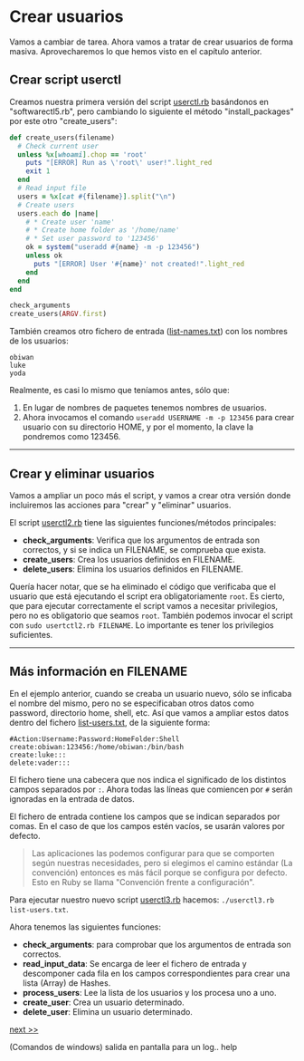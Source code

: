 
# Crear usuarios

Vamos a cambiar de tarea. Ahora vamos a tratar de crear usuarios de forma masiva. Aprovecharemos lo que hemos visto en el capítulo anterior.

## Crear script userctl

Creamos nuestra primera versión del script [userctl.rb](example/userctl.rb) basándonos en "softwarectl5.rb", pero cambiando lo siguiente el método "install_packages" por este otro "create_users":

```ruby
def create_users(filename)
  # Check current user
  unless %x[whoami].chop == 'root'
    puts "[ERROR] Run as \'root\' user!".light_red
    exit 1
  end
  # Read input file
  users = %x[cat #{filename}].split("\n")
  # Create users
  users.each do |name|
    # * Create user 'name'
    # * Create home folder as '/home/name'
    # * Set user password to '123456'
    ok = system("useradd #{name} -m -p 123456")
    unless ok
      puts "[ERROR] User '#{name}' not created!".light_red
    end
  end
end

check_arguments
create_users(ARGV.first)
```

También creamos otro fichero de entrada ([list-names.txt](example/list-names.txt)) con los nombres de los usuarios:

```
obiwan
luke
yoda
```

Realmente, es casi lo mismo que teníamos antes, sólo que:
1. En lugar de nombres de paquetes tenemos nombres de usuarios.
2. Ahora invocamos el comando `useradd USERNAME -m -p 123456` para crear usuario con su directorio HOME, y por el momento, la clave la pondremos como 123456.

---
## Crear y eliminar usuarios

Vamos a ampliar un poco más el script, y vamos a crear otra versión donde incluiremos las acciones para "crear" y "eliminar" usuarios.

El script [userctl2.rb](example/userctl2.rb) tiene las siguientes funciones/métodos principales:

* **check_arguments**: Verifica que los argumentos de entrada son correctos, y si se indica un FILENAME, se comprueba que exista.
* **create_users**: Crea los usuarios definidos en FILENAME.
* **delete_users**: Elimina los usuarios definidos en FILENAME.

Quería hacer notar, que se ha eliminado el código que verificaba que el usuario que está ejecutando el script era obligatoriamente `root`. Es cierto, que para ejecutar correctamente el script vamos a necesitar privilegios, pero no es obligatorio que seamos `root`. También podemos invocar el script con `sudo usertctl2.rb FILENAME`. Lo importante es tener los privilegios suficientes.

---
## Más información en FILENAME

En el ejemplo anterior, cuando se creaba un usuario nuevo, sólo se inficaba el nombre del mismo, pero no se especificaban otros datos como password, directorio home, shell, etc. Así que vamos a ampliar estos datos dentro del fichero [list-users.txt](example/list-users.txt), de la siguiente forma:

```
#Action:Username:Password:HomeFolder:Shell
create:obiwan:123456:/home/obiwan:/bin/bash
create:luke:::
delete:vader:::
```

El fichero tiene una cabecera que nos indica el significado de los distintos campos separados por `:`. Ahora todas las líneas que comiencen por `#` serán ignoradas en la entrada de datos.

El fichero de entrada contiene los campos que se indican separados por comas. En el caso de que los campos estén vacíos, se usarán valores por defecto.

> Las aplicaciones las podemos configurar para que se comporten según nuestras necesidades, pero si elegimos el camino estándar (La convención) entonces es más fácil porque se configura por defecto.
> Esto en Ruby se llama "Convención frente a configuración".

Para ejecutar nuestro nuevo script [userctl3.rb](example/userctl3.rb) hacemos: `./userctl3.rb list-users.txt`.

Ahora tenemos las siguientes funciones:
* **check_arguments**: para comprobar que los argumentos de entrada son correctos.
* **read_input_data**: Se encarga de leer el fichero de entrada y descomponer cada fila en los campos correspondientes para crear una lista (Array) de Hashes.
* **process_users**: Lee la lista de los usuarios y los procesa uno a uno.
* **create_user**: Crea un usuario determinado.
* **delete_user**: Elimina un usuario determinado.

[next >>](multiplataforma.md)

(Comandos de windows)
salida en pantalla para un log..
help
